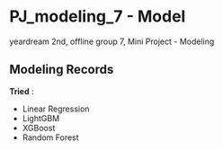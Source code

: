 # PJ_modeling_7 - Model
yeardream 2nd, offline group 7, Mini Project - Modeling

## Modeling Records
**Tried** : 
- Linear Regression
- LightGBM
- XGBoost
- Random Forest


